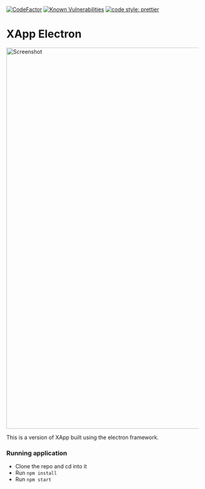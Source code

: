 [![CodeFactor](https://www.codefactor.io/repository/github/ksg-it/xapp-electron/badge)](https://www.codefactor.io/repository/github/ksg-it/xapp-electron)
[![Known Vulnerabilities](https://snyk.io/test/github/KSG-IT/XApp-Electron/badge.svg?targetFile=package.json)](https://snyk.io/test/github/KSG-IT/XApp-Electron?targetFile=package.json)
[![code style: prettier](https://img.shields.io/badge/code_style-prettier-ff69b4.svg?style=flat-square)](https://github.com/prettier/prettier)


# XApp Electron

<img width="1000" alt="Screenshot" src="https://user-images.githubusercontent.com/6738930/58763842-c762b400-8560-11e9-8764-384f6f25eb9a.png">

This is a version of XApp built using the electron framework.

### Running application

- Clone the repo and cd into it
- Run `npm install`
- Run `npm start`
